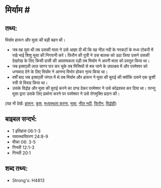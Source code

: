 # मिर्याम #

## तथ्य: ##

मिर्याम हारून और मूसा की बड़ी बहन थी।

* जब वह युवा थी तब उसकी माता ने उसे आज्ञा दी थी कि वह नील नदी के नरकटों के मध्य टोकरी में रखे भाई शिशु मूसा की निगरानी करे। फिरौन की पुत्री ने उस बालक को उठा लिया उसने उसकी देखरेख के लिए किसी दासी की आवश्यकता पड़ी तब मिर्याम ने अपनी माता को प्रस्तुत किया था।
* जब इस्राएली लाल सागर पार कर चुके तब मिस्रियों से बच जाने के उपलक्ष्य में और परमेश्वर को धन्यवाद देने के लिए मिर्याम ने आनन्द विभोर होकर नृत्य किया था।
* वर्षों बाद जब इस्राएली जंगल में थे तब मिर्याम और हारून ने मूसा की बुराई की क्योंकि उसने एक कूशी स्त्री से विवाह किया था।
* उसके विद्रोह और मूसा की बुराई करने का दण्ड देकर परमेश्वर ने उसे कोढ़ग्रस्त कर दिया था। परन्तु मूसा द्वारा उसके लिए प्रार्थना करने पर परमेश्वर ने उसे रोगमुक्ति प्रदान की।

(यह भी देखें: [हारून](../aaron.md), [कूश](../cush.md), [मध्यस्थता करना](../intercede.md), [मूसा](../moses.md), [नील नदी](../nileriver.md), [फिरौन](../pharaoh.md), [   विद्रोही](../rebel.md))

## बाइबल सन्दर्भ: ##

* 1 इतिहास 06:1-3
* व्यवस्थाविवरण 24:8-9
* मीका 06: 3-5
* गिनती 12:1-3
* गिनती 20:1

## शब्द तथ्य: ##

* Strong's: H4813
